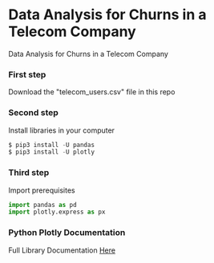 # Data Analysis for Churns in a Telecom Company 
Data Analysis for Churns in a Telecom Company

### First step
Download the "telecom_users.csv" file in this repo 

### Second step
Install libraries in your computer
```python
$ pip3 install -U pandas
$ pip3 install -U plotly
```

### Third step
Import prerequisites
```python
import pandas as pd
import plotly.express as px
```
### Python Plotly Documentation 
Full Library Documentation [Here](https://plotly.com/)
